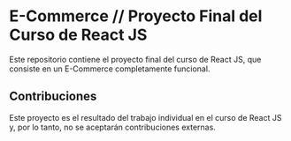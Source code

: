 # E-Commerce // Proyecto Final del Curso de React JS

Este repositorio contiene el proyecto final del curso de React JS, que consiste en un E-Commerce completamente funcional.

<!-- ## Demo

Puedes probar el carrito de compras en acción visitando el siguiente enlace: [Carrito de Compras](https://fedemoretto11.github.io/SuperMusicChanguito/) -->

<!-- ## Características

- Carrito de compras completo desarrollado en JavaScript.
- Utiliza la API de Mercado Libre para obtener información de productos.
- Utiliza la API de Mercado Pago para simular el pago de los productos.
- Diseño y funcionalidad desarrollados desde cero. -->

## Contribuciones

Este proyecto es el resultado del trabajo individual en el curso de React JS y, por lo tanto, no se aceptarán contribuciones externas.